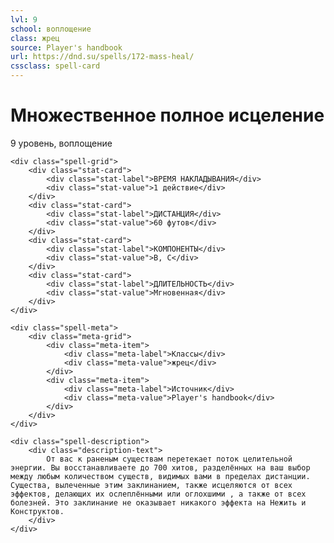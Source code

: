 ```yaml
---
lvl: 9
school: воплощение
class: жрец
source: Player's handbook
url: https://dnd.su/spells/172-mass-heal/
cssclass: spell-card
---
```


<div class="spell-container">
    <div class="spell-header">
        <h1 class="spell-name">Множественное полное исцеление</h1>
        <div class="spell-level">9 уровень, воплощение</div>
    </div>
    
    <div class="spell-grid">
        <div class="stat-card">
            <div class="stat-label">ВРЕМЯ НАКЛАДЫВАНИЯ</div>
            <div class="stat-value">1 действие</div>
        </div>
        <div class="stat-card">
            <div class="stat-label">ДИСТАНЦИЯ</div>
            <div class="stat-value">60 футов</div>
        </div>
        <div class="stat-card">
            <div class="stat-label">КОМПОНЕНТЫ</div>
            <div class="stat-value">В, С</div>
        </div>
        <div class="stat-card">
            <div class="stat-label">ДЛИТЕЛЬНОСТЬ</div>
            <div class="stat-value">Мгновенная</div>
        </div>
    </div>
    
    <div class="spell-meta">
        <div class="meta-grid">
            <div class="meta-item">
                <div class="meta-label">Классы</div>
                <div class="meta-value">жрец</div>
            </div>
            <div class="meta-item">
                <div class="meta-label">Источник</div>
                <div class="meta-value">Player's handbook</div>
            </div>
        </div>
    </div>
    
    <div class="spell-description">
        <div class="description-text">
            От вас к раненым существам перетекает поток целительной энергии. Вы восстанавливаете до 700 хитов, разделённых на ваш выбор между любым количеством существ, видимых вами в пределах дистанции. Существа, вылеченные этим заклинанием, также исцеляются от всех эффектов, делающих их ослеплёнными или оглохшими , а также от всех болезней. Это заклинание не оказывает никакого эффекта на Нежить и Конструктов.
        </div>
    </div>
</div>